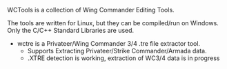 WCTools is a collection of Wing Commander Editing Tools.

The tools are written for Linux, but they can be compiled/run on Windows. Only the C/C++ Standard Libraries are used.

- wctre is a Privateer/Wing Commander 3/4 .tre file extractor tool. 
  - Supports Extracting Privateer/Strike Commander/Armada data.
  - .XTRE detection is working, extraction of WC3/4 data is in progress
  
